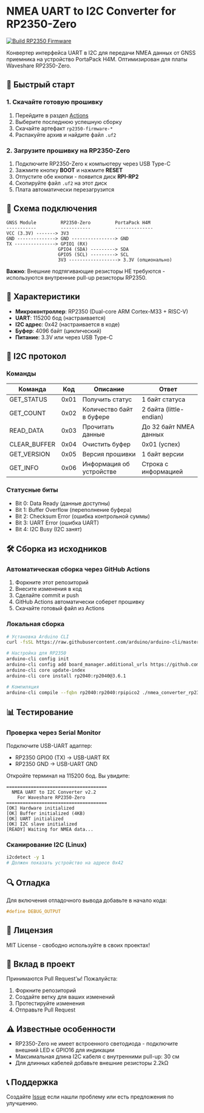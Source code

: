 # NMEA UART to I2C Converter for RP2350-Zero

[![Build RP2350 Firmware](https://github.com/danusha2345/nmea-uart-i2c-converter-rp2350/actions/workflows/build.yml/badge.svg)](https://github.com/danusha2345/nmea-uart-i2c-converter-rp2350/actions/workflows/build.yml)

Конвертер интерфейса UART в I2C для передачи NMEA данных от GNSS приемника на устройство PortaPack H4M. Оптимизирован для платы Waveshare RP2350-Zero.

## 🚀 Быстрый старт

### 1. Скачайте готовую прошивку

1. Перейдите в раздел [Actions](https://github.com/danusha2345/nmea-uart-i2c-converter-rp2350/actions)
2. Выберите последнюю успешную сборку
3. Скачайте артефакт `rp2350-firmware-*`
4. Распакуйте архив и найдите файл `.uf2`

### 2. Загрузите прошивку на RP2350-Zero

1. Подключите RP2350-Zero к компьютеру через USB Type-C
2. Зажмите кнопку **BOOT** и нажмите **RESET**
3. Отпустите обе кнопки - появится диск **RPI-RP2**
4. Скопируйте файл `.uf2` на этот диск
5. Плата автоматически перезагрузится

## 📌 Схема подключения

```
GNSS Module         RP2350-Zero         PortaPack H4M
-----------         -----------         --------------
VCC (3.3V) -------> 3V3                   
GND --------------> GND ----------------> GND
TX ---------------> GPIO1 (RX)           
                   GPIO4 (SDA) ---------> SDA
                   GPIO5 (SCL) ---------> SCL
                   3V3 ------------------> 3.3V (опционально)
```

**Важно**: Внешние подтягивающие резисторы НЕ требуются - используются внутренние pull-up резисторы RP2350.

## 🔧 Характеристики

- **Микроконтроллер**: RP2350 (Dual-core ARM Cortex-M33 + RISC-V)
- **UART**: 115200 бод (настраивается)
- **I2C адрес**: 0x42 (настраивается в коде)
- **Буфер**: 4096 байт (циклический)
- **Питание**: 3.3V или через USB Type-C

## 📡 I2C протокол

### Команды

| Команда | Код | Описание | Ответ |
|---------|-----|----------|-------|
| GET_STATUS | 0x01 | Получить статус | 1 байт статуса |
| GET_COUNT | 0x02 | Количество байт в буфере | 2 байта (little-endian) |
| READ_DATA | 0x03 | Прочитать данные | До 32 байт NMEA данных |
| CLEAR_BUFFER | 0x04 | Очистить буфер | 0x01 (успех) |
| GET_VERSION | 0x05 | Версия прошивки | 1 байт версии |
| GET_INFO | 0x06 | Информация об устройстве | Строка с информацией |

### Статусные биты

- Bit 0: Data Ready (данные доступны)
- Bit 1: Buffer Overflow (переполнение буфера)
- Bit 2: Checksum Error (ошибка контрольной суммы)
- Bit 3: UART Error (ошибка UART)
- Bit 4: I2C Busy (I2C занят)

## 🛠️ Сборка из исходников

### Автоматическая сборка через GitHub Actions

1. Форкните этот репозиторий
2. Внесите изменения в код
3. Сделайте commit и push
4. GitHub Actions автоматически соберет прошивку
5. Скачайте готовый файл из Actions

### Локальная сборка

```bash
# Установка Arduino CLI
curl -fsSL https://raw.githubusercontent.com/arduino/arduino-cli/master/install.sh | sh

# Настройка для RP2350
arduino-cli config init
arduino-cli config add board_manager.additional_urls https://github.com/earlephilhower/arduino-pico/releases/download/global/package_rp2040_index.json
arduino-cli core update-index
arduino-cli core install rp2040:rp2040@3.6.1

# Компиляция
arduino-cli compile --fqbn rp2040:rp2040:rpipico2 ./nmea_converter_rp2350_zero
```

## 📊 Тестирование

### Проверка через Serial Monitor

Подключите USB-UART адаптер:
- RP2350 GPIO0 (TX) → USB-UART RX
- RP2350 GND → USB-UART GND

Откройте терминал на 115200 бод. Вы увидите:
```
=====================================
  NMEA UART to I2C Converter v2.2  
    For Waveshare RP2350-Zero      
=====================================
[OK] Hardware initialized
[OK] Buffer initialized (4KB)
[OK] UART initialized
[OK] I2C slave initialized
[READY] Waiting for NMEA data...
```

### Сканирование I2C (Linux)

```bash
i2cdetect -y 1
# Должен показать устройство на адресе 0x42
```

## 🔍 Отладка

Для включения отладочного вывода добавьте в начало кода:
```cpp
#define DEBUG_OUTPUT
```

## 📝 Лицензия

MIT License - свободно используйте в своих проектах!

## 🤝 Вклад в проект

Принимаются Pull Request'ы! Пожалуйста:
1. Форкните репозиторий
2. Создайте ветку для ваших изменений
3. Протестируйте изменения
4. Отправьте Pull Request

## ⚠️ Известные особенности

- RP2350-Zero не имеет встроенного светодиода - подключите внешний LED к GPIO16 для индикации
- Максимальная длина I2C кабеля с внутренними pull-up: 30 см
- Для длинных кабелей добавьте внешние резисторы 2.2kΩ

## 📞 Поддержка

Создайте [Issue](https://github.com/danusha2345/nmea-uart-i2c-converter-rp2350/issues) если нашли проблему или есть предложения по улучшению.